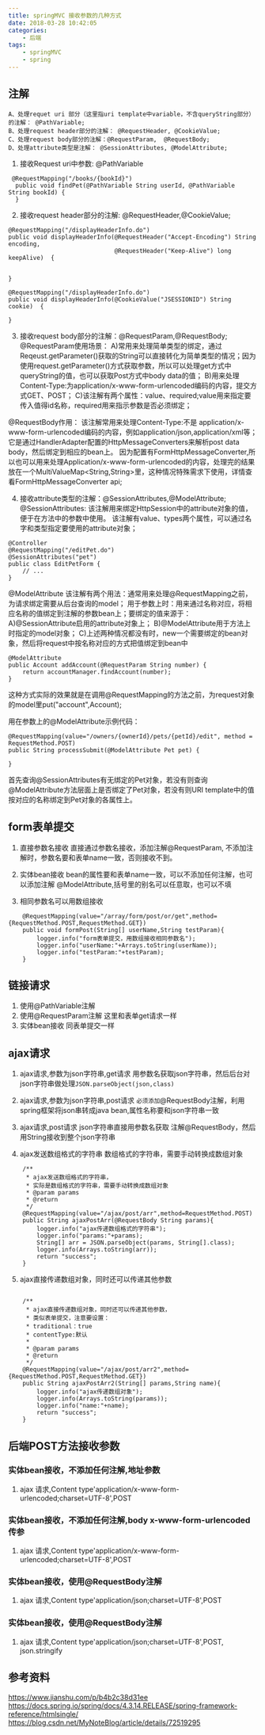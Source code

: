 ```yaml
---
title: springMVC 接收参数的几种方式
date: 2018-03-28 10:42:05
categories: 
    - 后端
tags:
    - springMVC
    - spring
---
```

## 注解

```
A、处理requet uri 部分（这里指uri template中variable，不含queryString部分）的注解： @PathVariable;
B、处理request header部分的注解： @RequestHeader, @CookieValue;
C、处理request body部分的注解：@RequestParam,  @RequestBody;
D、处理attribute类型是注解： @SessionAttributes, @ModelAttribute;
```

1. 接收Request uri中参数: @PathVariable 

```
 @RequestMapping("/books/{bookId}")  
  public void findPet(@PathVariable String userId, @PathVariable String bookId) {      
  }

```

2. 接收request header部分的注解: @RequestHeader,@CookieValue;

```
@RequestMapping("/displayHeaderInfo.do")  
public void displayHeaderInfo(@RequestHeader("Accept-Encoding") String encoding,  
                              @RequestHeader("Keep-Alive") long keepAlive)  {  
  
  
}

@RequestMapping("/displayHeaderInfo.do")  
public void displayHeaderInfo(@CookieValue("JSESSIONID") String cookie)  {  
  
}  
```

3. 接收request body部分的注解：@RequestParam,@RequestBody;
@RequestParam使用场景：
A)常用来处理简单类型的绑定，通过Reqeust.getParameter()获取的String可以直接转化为简单类型的情况；因为使用request.getParameter()方式获取参数，所以可以处理get方式中queryString的值，也可以获取Post方式中body data的值；
B)用来处理Content-Type:为application/x-www-form-urlencoded编码的内容，提交方式GET、POST；
C)该注解有两个属性：value、required;value用来指定要传入值得id名称，required用来指示参数是否必须绑定；

@RequestBody作用：
该注解常用来处理Content-Type:不是 application/x-www-form-urlencoded编码的内容，例如application/json,application/xml等； 它是通过HandlerAdapter配置的HttpMessageConverters来解析post data body，然后绑定到相应的bean上。 因为配置有FormHttpMessageConverter,所以也可以用来处理Application/x-www-form-urlencoded的内容，处理完的结果放在一个MultiValueMap<String,String>里，这种情况特殊需求下使用，详情查看FormHttpMessageConverter api;

4. 接收attribute类型的注解：@SessionAttributes,@ModelAttribute;
@SessionAttributes:
该注解用来绑定HttpSession中的attribute对象的值，便于在方法中的参数中使用。
该注解有value、types两个属性，可以通过名字和类型指定要使用的attribute对象；
```
@Controller  
@RequestMapping("/editPet.do")  
@SessionAttributes("pet")  
public class EditPetForm {  
    // ...  
}  

```

@ModelAttribute
该注解有两个用法：通常用来处理@RequestMapping之前，为请求绑定需要从后台查询的model；
用于参数上时：用来通过名称对应，将相应名称的值绑定到注解的参数bean上；要绑定的值来源于：
A)@SessionAttribute启用的attribute对象上；
B)@ModelAttribute用于方法上时指定的model对象；
C)上述两种情况都没有时，new一个需要绑定的bean对象，然后将request中按名称对应的方式把值绑定到bean中
```
@ModelAttribute  
public Account addAccount(@RequestParam String number) {  
    return accountManager.findAccount(number);  
}  
```
这种方式实际的效果就是在调用@RequestMapping的方法之前，为request对象的model里put("account",Account);

用在参数上的@ModelAttribute示例代码：
```
@RequestMapping(value="/owners/{ownerId}/pets/{petId}/edit", method = RequestMethod.POST)  
public String processSubmit(@ModelAttribute Pet pet) {  
     
}
```

首先查询@SessionAttributes有无绑定的Pet对象，若没有则查询@ModelAttribute方法层面上是否绑定了Pet对象，若没有则URI template中的值按对应的名称绑定到Pet对象的各属性上。


## form表单提交
1. 直接参数名接收
直接通过参数名接收，添加注解@RequestParam, 不添加注解时，参数名要和表单name一致，否则接收不到。

2. 实体bean接收
bean的属性要和表单name一致，可以不添加任何注解，也可以添加注解 @ModelAttribute,括号里的别名可以任意取，也可以不填 

3. 相同参数名可以用数组接收
```
    @RequestMapping(value="/array/form/post/or/get",method={RequestMethod.POST,RequestMethod.GET})  
    public void formPost(String[] userName,String testParam){  
        logger.info("form表单提交，用数组接收相同参数名");  
        logger.info("userName:"+Arrays.toString(userName));  
        logger.info("testParam:"+testParam);  
    }  
```

## 链接请求 
1. 使用@PathVariable注解
2. 使用@RequestParam注解
这里和表单get请求一样 
3. 实体bean接收 
同表单提交一样

## ajax请求
1. ajax请求,参数为json字符串,get请求
用参数名获取json字符串，然后后台对json字符串做处理`JSON.parseObject(json,class)`

2. ajax请求,参数为json字符串,post请求
`必须添加`@RequestBody注解，利用spring框架将json串转成java bean,属性名称要和json字符串一致

3. ajax请求,post请求 json字符串直接用参数名获取
注解@RequestBody，然后用String接收到整个json字符串

4. ajax发送数组格式的字符串
数组格式的字符串，需要手动转换成数组对象
```
    /** 
     * ajax发送数组格式的字符串， 
     * 实际是数组格式的字符串，需要手动转换成数组对象 
     * @param params 
     * @return 
     */  
    @RequestMapping(value="/ajax/post/arr",method=RequestMethod.POST)  
    public String ajaxPostArr(@RequestBody String params){  
        logger.info("ajax传递数组格式的字符串");  
        logger.info("params:"+params);  
        String[] arr = JSON.parseObject(params, String[].class);  
        logger.info(Arrays.toString(arr));  
        return "success";  
    }  
```

5. ajax直接传递数组对象，同时还可以传递其他参数
```

    /** 
     * ajax直接传递数组对象，同时还可以传递其他参数， 
     * 类似表单提交，注意要设置： 
     * traditional：true 
     * contentType:默认 
     *  
     * @param params 
     * @return 
     */  
    @RequestMapping(value="/ajax/post/arr2",method={RequestMethod.POST,RequestMethod.GET})  
    public String ajaxPostArr2(String[] params,String name){  
        logger.info("ajax传递数组对象");  
        logger.info(Arrays.toString(params));  
        logger.info("name:"+name);  
        return "success";  
    }
```

## 后端POST方法接收参数
### 实体bean接收，不添加任何注解,地址参数
 1. ajax 请求,Content type'application/x-www-form-urlencoded;charset=UTF-8',POST

### 实体bean接收，不添加任何注解,body x-www-form-urlencoded 传参
 1. ajax 请求,Content type'application/x-www-form-urlencoded;charset=UTF-8',POST

### 实体bean接收，使用@RequestBody注解
 1. ajax 请求,Content type'application/json;charset=UTF-8',POST

### 实体bean接收，使用@RequestBody注解
1. ajax 请求,Content type'application/json;charset=UTF-8',POST, json.stringify



## 参考资料
https://www.jianshu.com/p/b4b2c38d31ee
https://docs.spring.io/spring/docs/4.3.14.RELEASE/spring-framework-reference/htmlsingle/
https://blog.csdn.net/MyNoteBlog/article/details/72519295

